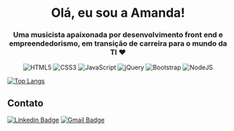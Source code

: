 <h1 align="center">Olá, eu sou a Amanda!</h1>  
<h3 align="center">Uma musicista apaixonada por desenvolvimento front end e empreendedorismo, em transição de carreira para o mundo da TI ❤️ </h3>
<p align="center"><img alt="HTML5" src="https://img.shields.io/badge/html5%20-%23E34F26.svg?&style=for-the-badge&logo=html5&logoColor=white"/>
  <img alt="CSS3" src="https://img.shields.io/badge/css3%20-%231572B6.svg?&style=for-the-badge&logo=css3&logoColor=white"/>
  <img alt="JavaScript" src="https://img.shields.io/badge/javascript%20-%23323330.svg?&style=for-the-badge&logo=javascript&logoColor=%23F7DF1E"/>
  <img alt="jQuery" src="https://img.shields.io/badge/jquery%20-%230769AD.svg?&style=for-the-badge&logo=jquery&logoColor=white"/>
  <img alt="Bootstrap" src="https://img.shields.io/badge/bootstrap%20-%23563D7C.svg?&style=for-the-badge&logo=bootstrap&logoColor=white"/>
   <img alt="NodeJS" src="https://img.shields.io/badge/node.js%20-%2343853D.svg?&style=for-the-badge&logo=node.js&logoColor=white"/>
 </p>
 
[![Top Langs](https://github-readme-stats.vercel.app/api/top-langs/?username=amandafb&hide=php)](https://github.com/anuraghazra/github-readme-stats)

## Contato 
[![Linkedin Badge](https://img.shields.io/badge/-LinkedIn-blue?style=flat-square&logo=Linkedin&logoColor=white&link=link_do_seu_perfil_no_linkedin)](https://www.linkedin.com/in/amanda-borim/)
[![Gmail Badge](https://img.shields.io/badge/-Gmail-c14438?style=flat-square&logo=Gmail&logoColor=white&link=mailto:seu_email)](mailto:amandafborim@gmail.com)






